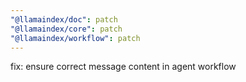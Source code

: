 ```yaml
---
"@llamaindex/doc": patch
"@llamaindex/core": patch
"@llamaindex/workflow": patch
---
```


fix: ensure correct message content in agent workflow
